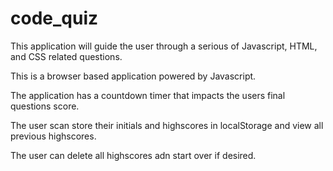 # code_quiz

This application will guide the user through a serious of Javascript, HTML, and CSS related questions.

This is a browser based application powered by Javascript.

The application has a countdown timer that impacts the users final questions score.

The user scan store their initials and highscores in localStorage and view all previous highscores.

The user can delete all highscores adn start over if desired.
